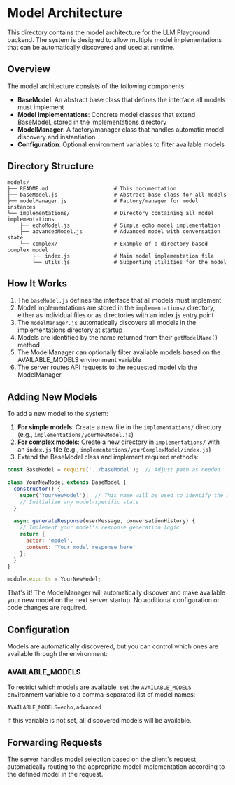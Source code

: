# Model Architecture

This directory contains the model architecture for the LLM Playground backend. The system is designed to allow multiple model implementations that can be automatically discovered and used at runtime.

## Overview

The model architecture consists of the following components:

- **BaseModel**: An abstract base class that defines the interface all models must implement
- **Model Implementations**: Concrete model classes that extend BaseModel, stored in the implementations directory
- **ModelManager**: A factory/manager class that handles automatic model discovery and instantiation
- **Configuration**: Optional environment variables to filter available models

## Directory Structure

```
models/
├── README.md                     # This documentation
├── baseModel.js                  # Abstract base class for all models
├── modelManager.js               # Factory/manager for model instances
└── implementations/              # Directory containing all model implementations
    ├── echoModel.js              # Simple echo model implementation
    ├── advancedModel.js          # Advanced model with conversation state
    └── complex/                  # Example of a directory-based complex model
        ├── index.js              # Main model implementation file
        └── utils.js              # Supporting utilities for the model
```

## How It Works

1. The `baseModel.js` defines the interface that all models must implement
2. Model implementations are stored in the `implementations/` directory, either as individual files or as directories with an index.js entry point
3. The `modelManager.js` automatically discovers all models in the implementations directory at startup
4. Models are identified by the name returned from their `getModelName()` method
5. The ModelManager can optionally filter available models based on the AVAILABLE_MODELS environment variable
6. The server routes API requests to the requested model via the ModelManager

## Adding New Models

To add a new model to the system:

1. **For simple models**: Create a new file in the `implementations/` directory (e.g., `implementations/yourNewModel.js`)
2. **For complex models**: Create a new directory in `implementations/` with an `index.js` file (e.g., `implementations/yourComplexModel/index.js`)
3. Extend the BaseModel class and implement required methods:

```javascript
const BaseModel = require('../baseModel');  // Adjust path as needed

class YourNewModel extends BaseModel {
  constructor() {
    super('YourNewModel');  // This name will be used to identify the model
    // Initialize any model-specific state
  }

  async generateResponse(userMessage, conversationHistory) {
    // Implement your model's response generation logic
    return {
      actor: 'model',
      content: 'Your model response here'
    };
  }
}

module.exports = YourNewModel;
```

That's it! The ModelManager will automatically discover and make available your new model on the next server startup. No additional configuration or code changes are required.

## Configuration

Models are automatically discovered, but you can control which ones are available through the environment:

### AVAILABLE_MODELS

To restrict which models are available, set the `AVAILABLE_MODELS` environment variable to a comma-separated list of model names:

```
AVAILABLE_MODELS=echo,advanced
```

If this variable is not set, all discovered models will be available.

## Forwarding Requests

The server handles model selection based on the client's request, automatically routing to the appropriate model implementation according to the defined model in the request.
